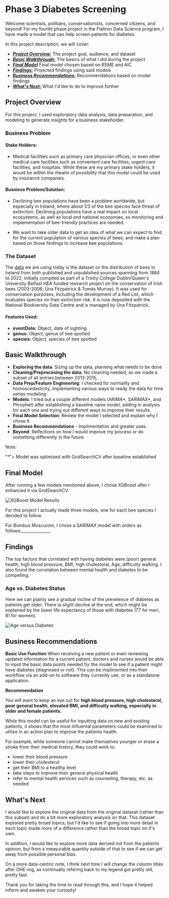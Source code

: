 # Phase 3 Diabetes Screening

Welcome scientists, politians, conservationists, concerned citizens, and beyond! For my fourthl phase project in the Flatiron Data Science program, I have made a model that can help screen patients for diabetes. 

In this project description, we will cover:

* [***Project Overview:***](#project-overview) The project goal, audience, and dataset
* [***Basic Walkthrough:***](#Walkthrough) The basics of what I did during the project
* [***Final Model***](#final_model) Final model chosen based on RSME and AIC
* [***Findings:***](#findings) Projected findings using said models
* [***Business Recommendations:***](#busrec) Recommendations based on model findings
* [***What's Next:***](#next) What I'd like to do to improve further


## Project Overview<a id='project-overview'></a>

For this project, I used exploratory data analysis, data preparation, and modeling to generate insights for a business stakeholder.

### Business Problem

#### Stake Holders:
* Medical facilities such as primary care physician offices, or even other medical care facilities such as convenient care facilities, urgent care facilities, and hospitals. While these are my primary stake holders, it would be within the rhealm of possibility that this model could be used by insurance companies.

#### Busniess Problem/Solution:
* Declining bee populations have been a problem worldwide, but especially in Ireland, where about 1/3 of the bee species face threat of extinction. Declining populations have a real impact on local ecosystems, as well as local and national economies, so monitoring and implementation of bee-friendly practices are needed.

* We want to take older data to get an idea of what we can expect to find for the current population of various species of bees, and make a plan based on those findings to increase bee populations.

### The Dataset

The [data]("https://www.gbif.org/dataset/6eed5110-c7b8-11de-b279-d063ea754e15") we are using today is the dataset on the distribution of bees in Ireland from both published and unpublished sources spanning from 1884 to 2022, initially compiled as part of a Trinity College Dublin/Queen's University Belfast HEA funded research project on the conservation of Irish bees (2003-2006; Úna Fitzpatrick & Tomás Murray). It was used for conservation purposes, including the development of a Red List, which evaluates species on their extinction risk. It is now deposited with the National Biodiversity Data Centre and is managed by Úna Fitzpatrick.

#### Features Used:
* **eventDate:** Object, date of sighting
* **genus:** Object, genus of bee spotted
* **species:** Object, species of bee spotted

## Basic Walkthrough<a id='Walkthrough'></a>

* **Exploring the data**: Sizing up the data, planning what needs to be done
* **Cleaning/Preprocesing the data**: No cleaning needed, so we made a subset of all entries between 2013-2015, 
* **Data Prep/Feature Engineering**: I checked for normality and homoscedasticity, implementing various ways to ready the data for time series modeling.
* **Models**: I tried out a couple different models (ARIMA*, SARIMAX*, and Phrophet) after establishing a baseline naive model, adding in analysis for each one and trying out different ways to improve their results.
* **Final Model Selection**: Review the model I selected and explain why I chose it. 
* **Business Recommendations** - Implimentation and greater uses. 
* **Beyond**: Relfections on how I would improve my process or do something differently in the future. 

Note:

 "*"= Model was optimized with GridSearchCV after baseline established
 
## Final Model<a id='final_model'></a>

After running a few models mentioned above, I chose XGBoost after I enhanced it via GridSearchCV. 

<img src="images/Final_model_results.png" alt="XGBoost Model Results" />

For this project I actually made three models, one for each bee species I decided to follow. 

For Bombus Moscurom, I chose a SARIMAX model with orders as follows:______________. 

## Findings <a id='findings'></a>

The top factors that correlated with having diabetes were (poor) general health, high blood pressure, BMI, high cholestoral, Age, difficulty walking. I also found the correlation between mental health and diabetes to be compelling. 

### Age vs. Diabetes Status
Here we can plainly see a gradual incline of the prevelence of diabetes as patients get older. There ia slight decline at the end, which might be explained by the lower life expectancy of those with diabetes (77 for men, 81 for women).

<img src="images/Age_Diabetes.png" alt="Age versus Diabetes" />


## Business Recommendations <a id='busrec'></a>

**Basic Use Function**
When receiving a new patient or even reviewing updated information for a current patient, doctors and nurses would be able to input the basic data points needed for the model to see if a patient might have diabetes (diagnosed or not). This can be implimented into their workflow via an add-on to software they currently use, or as a standalone application.

**Recommendation**

You will want to keep an eye out for **high blood pressure, high cholesterol, poor general health, elevated BMI, and difficulty walking, especially in older and female patients.**

While this model can be useful for inputting data on new and existing patients, it shows that the most influental parameters could be examined to utilize in an action plan to improve the patients health.

For example, while someone cannot make themselves younger or erase a stroke from their medical history, they could work to:
* lower their blood pressure
* lower their cholesterol
* get their BMI to a healthy level
* take steps to improve their general physical health
* refer to mental health services such as counseling, therapy, etc. as needed

## What's Next<a id='next'></a>
I would like to explore the original data from the original dataset (rather than this subset) and do a bit more exploratory analysis on that. This dataset explored pretty broad topics, but I'd like to see if going into more detail in each topic made more of a difference rather than the broad topic on it's own.

In addition, I would like to explore more data derived not from the patients opinion, but from a measurable quantity outside of that to see if we can get away from possible personal bias.

On a more data-centric note, I think next time I will change the column titles after OHE-ing, as continually refering back to my legend got pretty old, pretty fast. 

Thank you for taking the time to read through this, and I hope it helped inform and awaken your curiosity!

